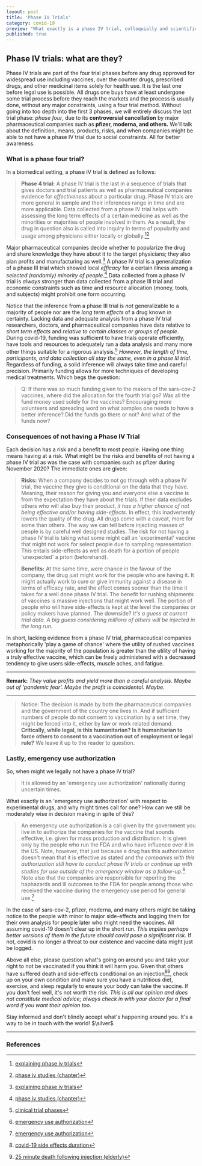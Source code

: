 ```yaml
---
layout: post
title: 'Phase IV Trials'
category: covid-19
preview: "What exactly is a phase IV trial, colloquially and scientifically? Is it okay to stop a phase IV trial when an 'emergency' use authorization is declared as is the case with many of the vaccines we use internationally? If it is, how will this affect the efficacy of the vaccines? Will we possibly risk side effects we can't know of right now, and if so...what can we do to mitigate risks? All that and more in this article!"
published: true
---
```


## Phase IV trials: what are they?

Phase IV trials are part of the four trial phases before any drug approved for widespread use including vaccines, over the counter drugs, prescribed drugs, and other medicinal items solely for health use. It is the last one before legal use is possible. All drugs one buys have at least undergone some trial process before they reach the markets and the process is usually done, without any major constraints, using a four trial method. Without going into too depth into the first 3 phases, we will entirely discuss the last trial phase: *phase four*, due to its **controversial cancellation** by major pharmaceutical companies such as **pfizer, moderna, and others.** We'll talk about the definition, means, products, risks, and when companies might be able to not have a phase IV trial due to social constraints. All for better awareness.

### What is a phase four trial?

In a biomedical setting, a phase IV trial is defined as follows:

> **Phase 4 trial:** A phase IV trial is the last in a sequence of trials that gives doctors and trial patients as well as pharmaceutical companies evidence for *effectiveness* about a particular drug. Phase IV trials are more general in sample and their inferences range in time and are more applicable. Data collected from a phase IV trial helps with assessing the long term effects of a certain medicine as well as the minorities or majorities of people involved in them. As a result, the drug in question also is called into inquiry in terms of popularity and usage among physicians either locally or globally.[^1][^2]

Major pharmaceutical companies decide whether to popularize the drug and share knowledge they have about it to the target physicians; they also plan profits and manufacturing as well.[^1] A phase IV trial is a generalization of a phase III trial which showed local *efficacy* for a certain illness among a *selected (randomly) minority of people*.[^2] Data collected from a phase IV trial is *always* stronger than data collected from a phase III trial and economic constraints such as time and resource allocation (money, tools, and subjects) might prohibit one form occurring.

Notice that the inference from a phase III trial is *not* generalizable to a majority of people nor are the *long term effects* of a drug known in certainty. Lacking data and adequate analysis from a phase IV trial researchers, doctors, and pharmaceutical companies have data relative to *short term effects* and *relative to certain classes or groups of people*. During covid-19, funding was sufficient to have trials operate efficiently, have tools and resources to adequately run a data analysis and many more other things suitable for a rigorous analysis.[^3] *However, the length of time, participants, and data collection all stay the same, even in a phase III trial*. Regardless of funding, a solid inference will always take time and careful precision. Primarily funding allows for more techniques of developing medical treatments. Which begs the question:

> Q: If there was so much funding given to the makers of the sars-cov-2 vaccines, where did the allocation for the fourth trial go? Was all the fund money used solely for the vaccines? Encouraging more volunteers and spreading word on what samples one needs to have a better inference? Did the funds go there or not? And what of the funds now?

### Consequences of not having a Phase IV Trial

Each decision has a risk and a benefit to most people. Having one thing means having at a risk. What might be the risks and benefits of not having a phase IV trial as was the case with companies such as pfizer during November 2020? The immediate ones are given:

> **Risks:** When a company decides to not go through with a phase IV trial, the vaccine they give is conditional on the data that they have. Meaning, their reason for giving you and everyone else a vaccine is from the expectation they have about the trials. If their data excludes others who will also buy their product, *it has a higher chance of not being effective and/or having side-effects*. In effect, this inadvertently lowers the quality of the drug. All drugs come with a caveat, more for some than others. The way we can tell before injecting masses of people is by careful well designed studies. The risk for not having a phase IV trial is taking what some might call an 'experimental' vaccine that might not work for select people due to sampling representation. This entails side-effects as well as death for a portion of people 'unexpected' a priori (beforehand).
>
> **Benefits:** At the same time, were chance in the favour of the company, the drug just might work for the people who are having it. It might actually work to cure or give immunity against a disease in terms of efficacy rate, and the effect comes sooner than the time it takes for a well done phase IV trial. The benefit for rushing shipments of vaccines is massive injections that might work well. The portion of people who will have side-effects is kept at the level the companies or policy makers have planned. The downside? *It's a guess at current trial data. A big guess considering millions of others will be injected in the long run.*

In short, lacking evidence from a phase IV trial, pharmaceutical companies metaphorically 'play a game of chance' where the utility of rushed vaccines working for the majority of the population is greater than the utility of having a truly effective vaccine, which can be freely administered with a decreased tendency to give users side-effects, muscle aches, and fatigue.

---

**Remark:** *They value profits and yield more than a careful analysis. Maybe out of 'pandemic fear'. Maybe the profit is coincidental. Maybe.*

---

> Notice: The decision is made by both the pharmaceutical companies and the government of the country one lives in. And if sufficient numbers of people do not consent to vaccination by a set time, they might be forced into it, either by law or work related demand. **Critically, while legal, is this humanitarian? Is it humanitarian to force others to consent to a vaccination out of employment or legal rule?** We leave it up to the reader to question.

### Lastly, emergency use authorization

So, when might we legally not have a phase IV trial?

> It is allowed by an 'emergency use authorization' nationally during uncertain times.

What exactly is an 'emergency use authorization' with respect to experimental drugs, and why might times call for one? How can we still be moderately wise in decision making in spite of this?

> An emergency use authorization is a call given by the government you live in to authorize the companies for the vaccine that sounds effective, i.e. given for mass production and distribution. It is given only by the people who run the FDA and who have influence over it in the US. Note, however, that just because a drug has this authorization doesn't mean that it is effective as stated and *the companies with this authorization still have to conduct phase IV trials or continue up with studies for use outside of the emergency window as a follow-up.*[^4] Note also that the companies are responsible for reporting the haphazards and ill outcomes to the FDA for people among those who received the vaccine during the emergency use period for general use.[^4]

In the case of sars-cov-2, pfizer, moderna, and many others might be taking notice to the people with minor to major side-effects and logging them for their own analysis for people later who might need the vaccines. All assuming covid-19 doesn't clear up in the short run. *This implies perhaps better versions of them in the future should covid pose a significant risk.* If not, covid is no longer a threat to our existence and vaccine data might just be logged.

Above all else, please question what's going on around you and take your right to not be vaccinated if you think it will harm you. Given that others have suffered death and side-effects conditional on an injection[^5][^6], check up on your own condition and make sure you have a nutritious diet, exercise, and sleep regularly to ensure your body can take the vaccine. If you don't feel well, it's not worth the risk. *This is all our opinion and does not constitute medical advice; always check in with your doctor for a final word if you want their opinion too.*

Stay informed and don't blindly accept what's happening around you. It's a way to be in touch with the world! $\silver$

---

### References

[^1]: [explaining phase iv trials](https://symbiosisonlinepublishing.com/pharmacy-pharmaceuticalsciences/pharmacy-pharmaceuticalsciences38.php)
[^2]: [phase iv studies (chapter)](https://oxfordmedicine.com/view/10.1093/med/9780198732860.001.0001/med-9780198732860-chapter-22)
[^3]: [clinical trial phases](https://medicalxpress.com/news/2020-08-vaccine-clinical-trial-phases.html)
[^4]: [emergency use authorization](https://www.verywellhealth.com/emergency-use-authorization-vs-approval-5092864)
[^5]: [covid-19 side effects duration](https://www.bustle.com/wellness/how-long-do-covid-vaccine-side-effects-last-doctors)
[^6]: [25 minute death following injection (elderly)](https://www.ibtimes.com/new-york-man-dies-25-minutes-after-receiving-covid-vaccine-3140382)
